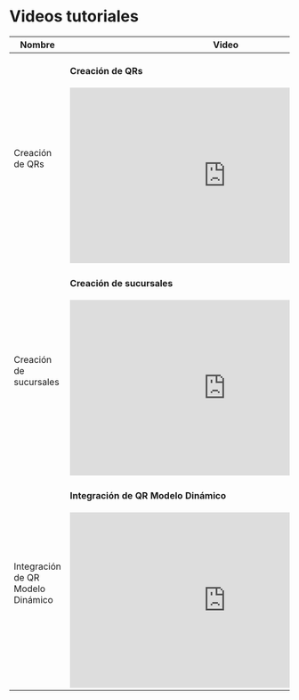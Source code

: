 # Videos tutoriales

|Nombre|Video| 
|---|---|
|Creación de QRs|<br/> **Creación de QRs** </br> <br/> <iframe width="560" height="315" src="https://www.youtube.com/embed/ARYVc5tYSRw" title="YouTube video player" frameborder="0" allow="accelerometer; autoplay; clipboard-write; encrypted-media; gyroscope; picture-in-picture" allowfullscreen></iframe><br/>|
|Creación de sucursales|<br/> **Creación de sucursales** </br> <br/> <iframe width="560" height="315" src="https://www.youtube.com/embed/189eQj6cbLw" title="YouTube video player" frameborder="0" allow="accelerometer; autoplay; clipboard-write; encrypted-media; gyroscope; picture-in-picture" allowfullscreen></iframe><br/> |
|Integración de QR Modelo Dinámico|<br/> **Integración de QR Modelo Dinámico** </br> <br/> <iframe width="560" height="315" src="https://www.youtube.com/embed/QZeJBMGQivE" title="YouTube video player" frameborder="0" allow="accelerometer; autoplay; clipboard-write; encrypted-media; gyroscope; picture-in-picture" allowfullscreen></iframe><br/>|
